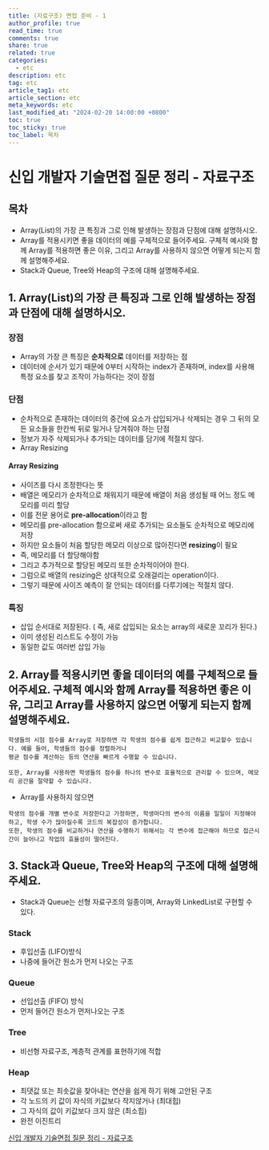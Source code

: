 ```yaml
---
title: (자료구조) 면접 준비 - 1
author_profile: true
read_time: true
comments: true
share: true
related: true
categories:
  - etc
description: etc
tag: etc
article_tag1: etc
article_section: etc
meta_keywords: etc
last_modified_at: "2024-02-20 14:00:00 +0800"
toc: true
toc_sticky: true
toc_label: 목차
---
```


# 신입 개발자 기술면접 질문 정리 - 자료구조

## 목차

- Array(List)의 가장 큰 특징과 그로 인해 발생하는 장점과 단점에 대해 설명하시오.
- Array를 적용시키면 좋을 데이터의 예를 구체적으로 들어주세요. 구체적 예시와 함께 Array를 적용하면 좋은 이유, 그리고 Array를 사용하지 않으면 어떻게 되는지 함께 설명해주세요.
- Stack과 Queue, Tree와 Heap의 구조에 대해 설명해주세요.

## 1. Array(List)의 가장 큰 특징과 그로 인해 발생하는 장점과 단점에 대해 설명하시오.

### 장점

- Array의 가장 큰 특징은 **순차적으로** 데이터를 저장하는 점
- 데이터에 순서가 있기 때문에 0부터 시작하는 index가 존재하며, index를 사용해 특정 요소를 찾고 조작이 가능하다는 것이 장점

### 단점

- 순차적으로 존재하는 데이터의 중간에 요소가 삽입되거나 삭제되는 경우 그 뒤의 모든 요소들을 한칸씩 뒤로 밀거나 당겨줘야 하는 단점
- 정보가 자주 삭제되거나 추가되는 데이터를 담기에 적절치 않다.
- Array Resizing

#### Array Resizing

- 사이즈를 다시 조정한다는 뜻
- 배열은 메모리가 순차적으로 채워지기 때문에 배열이 처음 생성될 때 어느 정도 메모리를 미리 할당
- 이를 전문 용어로 **pre-allocation**이라고 함
- 메모리를 pre-allocation 함으로써 새로 추가되는 요소들도 순차적으로 메모리에 저장
- 하지만 요소들이 처음 할당한 메모리 이상으로 많아진다면 **resizing**이 필요
- 즉, 메모리를 더 할당해야함
- 그리고 추가적으로 할당된 메모리 또한 순차적이어야 한다.
- 그럼으로 배열의 resizing은 상대적으로 오래걸리는 operation이다.
- 그렇기 때문에 사이즈 예측이 잘 안되는 데이터를 다루기에는 적절치 않다.

### 특징

- 삽입 순서대로 저장된다. ( 즉, 새로 삽입되는 요소는 array의 새로운 꼬리가 된다.)
- 이미 생성된 리스트도 수정이 가능
- 동일한 값도 여러번 삽입 가능

## 2. Array를 적용시키면 좋을 데이터의 예를 구체적으로 들어주세요. 구체적 예시와 함께 Array를 적용하면 좋은 이유, 그리고 Array를 사용하지 않으면 어떻게 되는지 함께 설명해주세요.

```
학생들의 시험 점수를 Array로 저장하면 각 학생의 점수를 쉽게 접근하고 비교할수 있습니다. 예를 들어, 학생들의 점수를 정렬하거나
평균 점수를 계산하는 등의 연산을 빠르게 수행할 수 있습니다.

또한, Array를 사용하면 학생들의 점수를 하나의 변수로 효율적으로 관리할 수 있으며, 메모리 공간을 절약할 수 있습니다.
```

- Array를 사용하지 않으면

```
학생의 점수를 개별 변수로 저장한다고 가정하면, 학생마다의 변수의 이름을 일일이 지정해야하고, 학생 수가 많아질수록 코드의 복잡성이 증가합니다.
또한, 학생의 점수를 비교하거나 연산을 수행하기 위해서는 각 변수에 접근해야 하므로 접근시간이 늘어나고 작업의 효율성이 떨어진다.
```

## 3. Stack과 Queue, Tree와 Heap의 구조에 대해 설명해주세요.

- Stack과 Queue는 선형 자료구조의 일종이며, Array와 LinkedList로 구현할 수 있다.

### Stack

- 후입선출 (LIFO)방식
- 나중에 들어간 원소가 먼저 나오는 구조

### Queue

- 선입선출 (FIFO) 방식
- 먼저 들어간 원소가 먼저나오는 구조

### Tree

- 비선형 자료구조, 계층적 관계를 표현하기에 적합

### Heap

- 최댓값 또는 최솟값을 찾아내는 연산을 쉽게 하기 위해 고안된 구조
- 각 노드의 키 값이 자식의 키값보다 작지않거나 (최대힙)
- 그 자식의 값이 키값보다 크지 않은 (최소힙)
- 완전 이진트리

<a href="https://dev-coco.tistory.com/159">신입 개발자 기술면접 질문 정리 - 자료구조</a>
